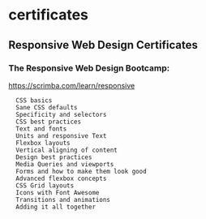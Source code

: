 # certificates

## Responsive Web Design Certificates

### The Responsive Web Design Bootcamp:

https://scrimba.com/learn/responsive

      CSS basics
      Sane CSS defaults
      Specificity and selectors
      CSS best practices
      Text and fonts
      Units and responsive Text
      Flexbox layouts
      Vertical aligning of content
      Design best practices
      Media Queries and viewports
      Forms and how to make them look good
      Advanced flexbox concepts
      CSS Grid layouts
      Icons with Font Awesome
      Transitions and animations
      Adding it all together
